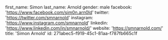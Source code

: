 first_name: Simon
last_name: Arnold
gender: male
facebook: 'https://www.facebook.com/sim0n.arn0ld'
twitter: 'https://twitter.com/smnarnold'
instagram: 'https://www.instagram.com/smnarnold'
linkedin: 'https://www.linkedin.com/in/smnarnold/'
website: 'https://smnarnold.com/'
title: 'Simon Arnold'
id: 271abec5-f919-45c1-81aa-f787fb665c1f
